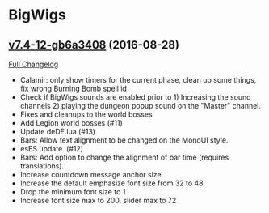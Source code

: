 # BigWigs

## [v7.4-12-gb6a3408](https://github.com/BigWigsMods/BigWigs/tree/b6a34084471f4300e232361c5e412d3c31e22477) (2016-08-28) [](#top)
[Full Changelog](https://github.com/BigWigsMods/BigWigs/compare/v7.4...b6a34084471f4300e232361c5e412d3c31e22477)

-   Calamir: only show timers for the current phase, clean up some things, fix wrong Burning Bomb spell id  
-   Check if BigWigs sounds are enabled prior to 1) Increasing the sound channels 2) playing the dungeon popup sound on the "Master" channel.  
-   Fixes and cleanups to the world bosses  
-   Add Legion world bosses (#11)  
-   Update deDE.lua (#13)  
-   Bars: Allow text alignment to be changed on the MonoUI style.  
-   esES update. (#12)  
-   Bars: Add option to change the alignment of bar time (requires translations).  
-   Increase countdown message anchor size.  
-   Increase the default emphasize font size from 32 to 48.  
-   Drop the minimum font size to 1  
-   Increase font size max to 200, slider max to 72  
